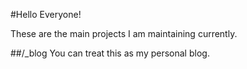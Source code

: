 #Hello Everyone!

These are the main projects I am maintaining currently.

##/_blog
You can treat this as my personal blog.
